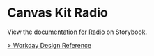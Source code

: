 # Canvas Kit Radio

View the
[documentation for Radio](https://workday.github.io/canvas-kit/?path=/docs/components-inputs-radio--docs)
on Storybook.

[> Workday Design Reference](https://design.workday.com/components/inputs/radio-buttons)
